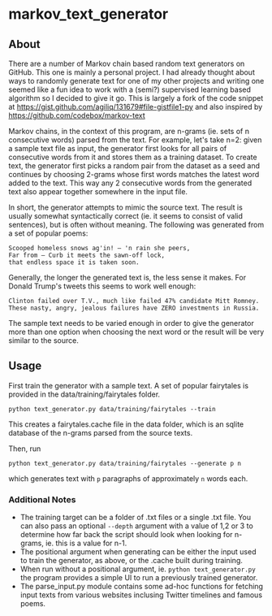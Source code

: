 # markov_text_generator

## About
There are a number of Markov chain based random text generators on GitHub. This one is mainly a personal project. I had already thought about ways to randomly generate text for one of my other projects and writing one seemed like a fun idea to work with a (semi?) supervised learning based algorithm so I decided to give it go. This is largely a fork of the code snippet at https://gist.github.com/agiliq/131679#file-gistfile1-py and also inspired by https://github.com/codebox/markov-text

Markov chains, in the context of this program, are n-grams (ie. sets of n consecutive words) parsed from the text. For example, let's take n=2: given a sample text file as input, the generator first looks for all pairs of consecutive words from it and stores them as a training dataset. To create text, the generator first picks a random pair from the dataset as a seed and continues by choosing 2-grams whose first words matches the latest word added to the text. This way any 2 consecutive words from the generated text also appear together somewhere in the input file.

In short, the generator attempts to mimic the source text. The result is usually somewhat syntactically correct (ie. it seems to consist of valid sentences), but is often without meaning. The following was generated from a set of popular poems:
```
Scooped homeless snows ag'in! — 'n rain she peers,
Far from — Curb it meets the sawn-off lock,
that endless space it is taken soon.
```
Generally, the longer the generated text is, the less sense it makes. For Donald Trump's tweets this seems to work well enough:
```
Clinton failed over T.V., much like failed 47% candidate Mitt Romney.
These nasty, angry, jealous failures have ZERO investments in Russia.
```
The sample text needs to be varied enough in order to give the generator more than one option when choosing the next word or the result will be very similar to the source.

## Usage
First train the generator with a sample text. A set of popular fairytales is provided in the data/training/fairytales folder.
```
python text_generator.py data/training/fairytales --train
```
This creates a fairytales.cache file in the data folder, which is an sqlite database of the n-grams parsed from the source texts.

Then, run
```
python text_generator.py data/training/fairytales --generate p n
```
which generates text with ```p``` paragraphs of approximately ```n``` words each.

### Additional Notes
 * The training target can be a folder of .txt files or a single .txt file. You can also pass an optional ```--depth``` argument with a value of 1,2 or 3 to determine how far back the script should look when looking for n-grams, ie. this is a value for n-1.
 * The positional argument when generating can be either the input used to train the generator, as above, or the .cache built during training.
 * When run without a positional argument, ie. ```python text_generator.py``` the program provides a simple UI to run a previously trained generator.
 * The parse_input.py module contains some ad-hoc functions for fetching input texts from various websites inclusing Twitter timelines and famous poems.

